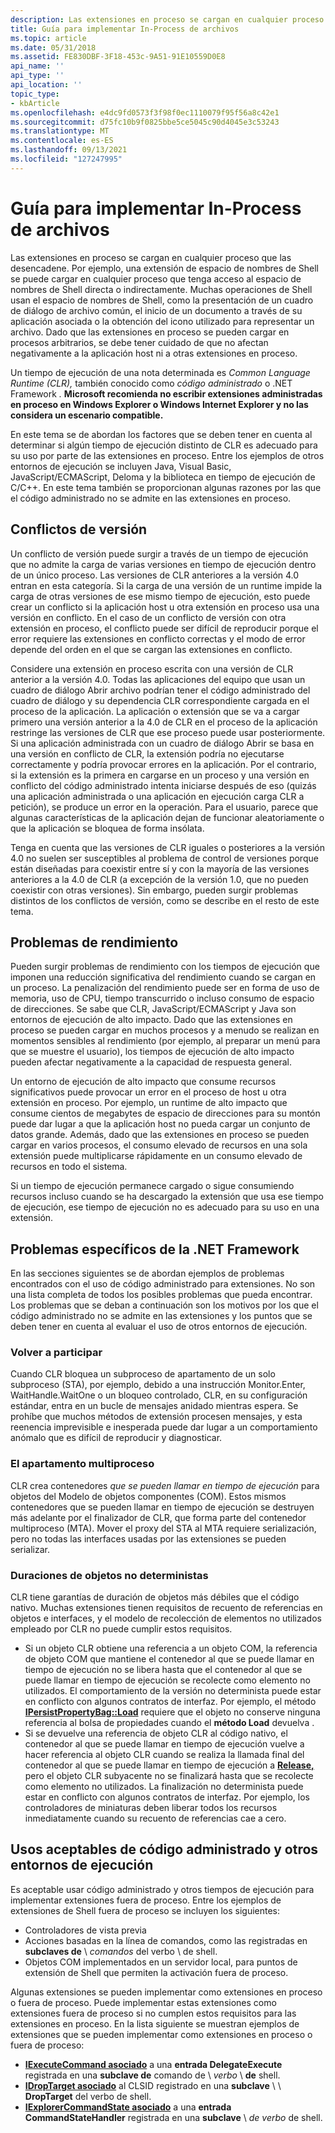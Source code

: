 ```yaml
---
description: Las extensiones en proceso se cargan en cualquier proceso que las desencadene.
title: Guía para implementar In-Process de archivos
ms.topic: article
ms.date: 05/31/2018
ms.assetid: FE830DBF-3F18-453c-9A51-91E10559D0E8
api_name: ''
api_type: ''
api_location: ''
topic_type:
- kbArticle
ms.openlocfilehash: e4dc9fd0573f3f98f0ec1110079f95f56a8c42e1
ms.sourcegitcommit: d75fc10b9f0825bbe5ce5045c90d4045e3c53243
ms.translationtype: MT
ms.contentlocale: es-ES
ms.lasthandoff: 09/13/2021
ms.locfileid: "127247995"
---
```

# <a name="guidance-for-implementing-in-process-extensions"></a>Guía para implementar In-Process de archivos

Las extensiones en proceso se cargan en cualquier proceso que las desencadene. Por ejemplo, una extensión de espacio de nombres de Shell se puede cargar en cualquier proceso que tenga acceso al espacio de nombres de Shell directa o indirectamente. Muchas operaciones de Shell usan el espacio de nombres de Shell, como la presentación de un cuadro de diálogo de archivo común, el inicio de un documento a través de su aplicación asociada o la obtención del icono utilizado para representar un archivo. Dado que las extensiones en proceso se pueden cargar en procesos arbitrarios, se debe tener cuidado de que no afectan negativamente a la aplicación host ni a otras extensiones en proceso.

Un tiempo de ejecución de una nota determinada es *Common Language Runtime (CLR),* también conocido como *código administrado* o .NET Framework *.* **Microsoft recomienda no escribir extensiones administradas en proceso en Windows Explorer o Windows Internet Explorer y no las considera un escenario compatible.**

En este tema se de abordan los factores que se deben tener en cuenta al determinar si algún tiempo de ejecución distinto de CLR es adecuado para su uso por parte de las extensiones en proceso. Entre los ejemplos de otros entornos de ejecución se incluyen Java, Visual Basic, JavaScript/ECMAScript, Deloma y la biblioteca en tiempo de ejecución de C/C++. En este tema también se proporcionan algunas razones por las que el código administrado no se admite en las extensiones en proceso.

## <a name="version-conflicts"></a>Conflictos de versión

Un conflicto de versión puede surgir a través de un tiempo de ejecución que no admite la carga de varias versiones en tiempo de ejecución dentro de un único proceso. Las versiones de CLR anteriores a la versión 4.0 entran en esta categoría. Si la carga de una versión de un runtime impide la carga de otras versiones de ese mismo tiempo de ejecución, esto puede crear un conflicto si la aplicación host u otra extensión en proceso usa una versión en conflicto. En el caso de un conflicto de versión con otra extensión en proceso, el conflicto puede ser difícil de reproducir porque el error requiere las extensiones en conflicto correctas y el modo de error depende del orden en el que se cargan las extensiones en conflicto.

Considere una extensión en proceso escrita con una versión de CLR anterior a la versión 4.0. Todas las aplicaciones del equipo  que usan un cuadro de diálogo Abrir archivo podrían tener el código administrado del cuadro de diálogo y su dependencia CLR correspondiente cargada en el proceso de la aplicación. La aplicación o extensión que se va a cargar primero una versión anterior a la 4.0 de CLR en el proceso de la aplicación restringe las versiones de CLR que ese proceso puede usar posteriormente. Si una aplicación  administrada con un cuadro de diálogo Abrir se basa en una versión en conflicto de CLR, la extensión podría no ejecutarse correctamente y podría provocar errores en la aplicación. Por el contrario, si la extensión es la primera en cargarse en un proceso y una versión en conflicto del código administrado intenta iniciarse después de eso (quizás una aplicación administrada o una aplicación en ejecución carga CLR a petición), se produce un error en la operación. Para el usuario, parece que algunas características de la aplicación dejan de funcionar aleatoriamente o que la aplicación se bloquea de forma insólata.

Tenga en cuenta que las versiones de CLR iguales o posteriores a la versión 4.0 no suelen ser susceptibles al problema de control de versiones porque están diseñadas para coexistir entre sí y con la mayoría de las versiones anteriores a la 4.0 de CLR (a excepción de la versión 1.0, que no pueden coexistir con otras versiones). Sin embargo, pueden surgir problemas distintos de los conflictos de versión, como se describe en el resto de este tema.

## <a name="performance-issues"></a>Problemas de rendimiento

Pueden surgir problemas de rendimiento con los tiempos de ejecución que imponen una reducción significativa del rendimiento cuando se cargan en un proceso. La penalización del rendimiento puede ser en forma de uso de memoria, uso de CPU, tiempo transcurrido o incluso consumo de espacio de direcciones. Se sabe que CLR, JavaScript/ECMAScript y Java son entornos de ejecución de alto impacto. Dado que las extensiones en proceso se pueden cargar en muchos procesos y a menudo se realizan en momentos sensibles al rendimiento (por ejemplo, al preparar un menú para que se muestre el usuario), los tiempos de ejecución de alto impacto pueden afectar negativamente a la capacidad de respuesta general.

Un entorno de ejecución de alto impacto que consume recursos significativos puede provocar un error en el proceso de host u otra extensión en proceso. Por ejemplo, un runtime de alto impacto que consume cientos de megabytes de espacio de direcciones para su montón puede dar lugar a que la aplicación host no pueda cargar un conjunto de datos grande. Además, dado que las extensiones en proceso se pueden cargar en varios procesos, el consumo elevado de recursos en una sola extensión puede multiplicarse rápidamente en un consumo elevado de recursos en todo el sistema.

Si un tiempo de ejecución permanece cargado o sigue consumiendo recursos incluso cuando se ha descargado la extensión que usa ese tiempo de ejecución, ese tiempo de ejecución no es adecuado para su uso en una extensión.

## <a name="issues-specific-to-the-net-framework"></a>Problemas específicos de la .NET Framework

En las secciones siguientes se de abordan ejemplos de problemas encontrados con el uso de código administrado para extensiones. No son una lista completa de todos los posibles problemas que pueda encontrar. Los problemas que se deban a continuación son los motivos por los que el código administrado no se admite en las extensiones y los puntos que se deben tener en cuenta al evaluar el uso de otros entornos de ejecución.

### <a name="re-entrancy"></a>Volver a participar

Cuando CLR bloquea un subproceso de apartamento de un solo subproceso (STA), por ejemplo, debido a [](https://msdn.microsoft.com/library/c5kehkcz(v=VS.71).aspx) una instrucción Monitor.Enter, WaitHandle.WaitOne o un bloqueo controlado, CLR, en su configuración estándar, entra en un bucle de mensajes anidado mientras espera. Se prohíbe que muchos métodos de extensión procesen mensajes, y esta reenencia imprevisible e inesperada puede dar lugar a un comportamiento anómalo que es difícil de reproducir y diagnosticar.

### <a name="the-multithreaded-apartment"></a>El apartamento multiproceso

CLR crea contenedores *que se pueden llamar en tiempo de ejecución* para objetos del Modelo de objetos componentes (COM). Estos mismos contenedores que se pueden llamar en tiempo de ejecución se destruyen más adelante por el finalizador de CLR, que forma parte del contenedor multiproceso (MTA). Mover el proxy del STA al MTA requiere serialización, pero no todas las interfaces usadas por las extensiones se pueden serializar.

### <a name="non-deterministic-object-lifetimes"></a>Duraciones de objetos no deterministas

CLR tiene garantías de duración de objetos más débiles que el código nativo. Muchas extensiones tienen requisitos de recuento de referencias en objetos e interfaces, y el modelo de recolección de elementos no utilizados empleado por CLR no puede cumplir estos requisitos.

-   Si un objeto CLR obtiene una referencia a un objeto COM, la referencia de objeto COM que mantiene el contenedor al que se puede llamar en tiempo de ejecución no se libera hasta que el contenedor al que se puede llamar en tiempo de ejecución se recolecte como elemento no utilizados. El comportamiento de la versión no determinista puede estar en conflicto con algunos contratos de interfaz. Por ejemplo, el método [**IPersistPropertyBag::Load**](/previous-versions/windows/internet-explorer/ie-developer/platform-apis/aa768206(v=vs.85)) requiere que el objeto no conserve ninguna referencia al bolsa de propiedades cuando el **método Load** devuelva .
-   Si se devuelve una referencia de objeto CLR al código nativo, el contenedor al que se puede llamar en tiempo de ejecución vuelve a hacer referencia al objeto CLR cuando se realiza la llamada final del contenedor al que se puede llamar en tiempo de ejecución a [**Release,**](/windows/win32/api/unknwn/nf-unknwn-iunknown-release) pero el objeto CLR subyacente no se finalizará hasta que se recolecte como elemento no utilizados. La finalización no determinista puede estar en conflicto con algunos contratos de interfaz. Por ejemplo, los controladores de miniaturas deben liberar todos los recursos inmediatamente cuando su recuento de referencias cae a cero.

## <a name="acceptable-uses-of-managed-code-and-other-runtimes"></a>Usos aceptables de código administrado y otros entornos de ejecución

Es aceptable usar código administrado y otros tiempos de ejecución para implementar extensiones fuera de proceso. Entre los ejemplos de extensiones de Shell fuera de proceso se incluyen los siguientes:

-   Controladores de vista previa
-   Acciones basadas en la línea de comandos, como las registradas en **subclaves de** \\ *comandos* del verbo \\  de shell.
-   Objetos COM implementados en un servidor local, para puntos de extensión de Shell que permiten la activación fuera de proceso.

Algunas extensiones se pueden implementar como extensiones en proceso o fuera de proceso. Puede implementar estas extensiones como extensiones fuera de proceso si no cumplen estos requisitos para las extensiones en proceso. En la lista siguiente se muestran ejemplos de extensiones que se pueden implementar como extensiones en proceso o fuera de proceso:

-   [**IExecuteCommand asociado**](/windows/win32/api/shobjidl_core/nn-shobjidl_core-iexecutecommand) a una **entrada DelegateExecute** registrada en una **subclave de** comando de \\ *verbo* \\ **de** shell.
-   [**IDropTarget asociado**](/windows/win32/api/oleidl/nn-oleidl-idroptarget) al CLSID registrado en una **subclave** \\  \\ **DropTarget** del verbo de shell.
-   [**IExplorerCommandState asociado**](/windows/win32/api/shobjidl_core/nn-shobjidl_core-iexplorercommandstate) a una **entrada CommandStateHandler** registrada en una **subclave** \\ *de verbo* de shell.

 

 
